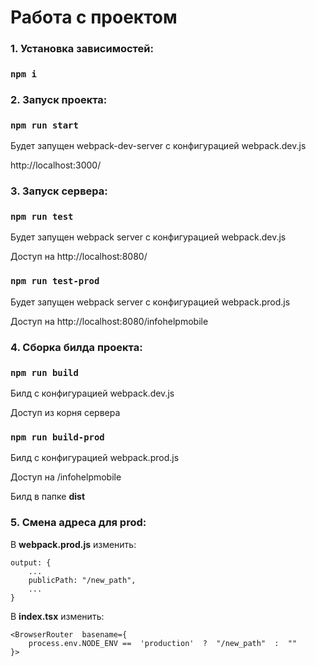 # Работа с проектом

### 1. Установка зависимостей:

### `npm i`

### 2. Запуск проекта:

### `npm run start`

Будет запущен webpack-dev-server с конфигурацией webpack.dev.js

http://localhost:3000/

### 3. Запуск сервера:

### `npm run test`

Будет запущен webpack server с конфигурацией webpack.dev.js

Доступ на
http://localhost:8080/

### `npm run test-prod`

Будет запущен webpack server с конфигурацией webpack.prod.js

Доступ на
http://localhost:8080/infohelpmobile

### 4. Сборка билда проекта:

### `npm run build`

Билд с конфигурацией webpack.dev.js

Доступ из корня сервера


### `npm run build-prod`

Билд с конфигурацией webpack.prod.js

Доступ на /infohelpmobile


Билд в папке **dist**


### 5. Смена адреса для prod:

В **webpack.prod.js** изменить:
```
output: {
	...
	publicPath: "/new_path",
	...
}
```

В **index.tsx** изменить:
```
<BrowserRouter  basename={
    process.env.NODE_ENV ==  'production'  ?  "/new_path"  :  ""
}>
```

